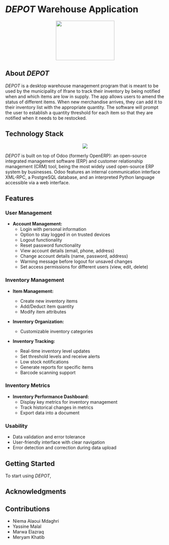 # _DEPOT_  Warehouse Application


<p align="center">
  <img src="https://github.com/Yass149/warehouse-mana/assets/165490933/9ad2348c-c372-430e-a957-ff5295022141" width="185" height="125" />
</p>

  
## About _DEPOT_
_DEPOT_ is a desktop warehouse management program that is meant to be used by the municipality of Ifrane to track their inventory by being notified when and which items are low in supply. The app allows users  to amend the status of different items. When new merchandise arrives, they can add it to their inventory list with the appropriate quantity. The software will prompt the user to establish a quantity threshold for each item so that they are notified when it needs to be restocked.
## Technology Stack
<p align="center">
  <img src="https://github.com/Yass149/warehouse-mana/assets/165481332/48ff3803-7cf7-4a65-b231-72066bacaf5d"/>
</p>


_DEPOT_ is built on top of Odoo (formerly OpenERP):
an open-source integrated management software (ERP) and customer relationship management (CRM) tool, being the most widely used open-source ERP system by businesses. Odoo features an internal communication interface XML-RPC, a PostgreSQL database, and an interpreted Python language accessible via a web interface.

## Features

### User Management

- **Account Management:**
  - Login with personal information
  - Option to stay logged in on trusted devices
  - Logout functionality
  - Reset password functionality
  - View account details (email, phone, address)
  - Change account details (name, password, address)
  - Warning message before logout for unsaved changes
  - Set access permissions for different users (view, edit, delete)

### Inventory Management

- **Item Management:**
  - Create new inventory items
  - Add/Deduct item quantity
  - Modify item attributes

- **Inventory Organization:**
  - Customizable inventory categories

- **Inventory Tracking:**
  - Real-time inventory level updates
  - Set threshold levels and receive alerts
  - Low stock notifications
  - Generate reports for specific items
  - Barcode scanning support

### Inventory Metrics

- **Inventory Performance Dashboard:**
  - Display key metrics for inventory management
  - Track historical changes in metrics
  - Export data into a document

### Usability

- Data validation and error tolerance
- User-friendly interface with clear navigation
- Error detection and correction during data upload

## Getting Started 
To start using _DEPOT_,


## Acknowledgments





## Contributions
- Niema Alaoui Mdaghri
- Yassine Malal
- Marwa Elazraq
- Meryam Khatib





